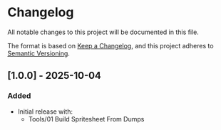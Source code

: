 # Changelog
All notable changes to this project will be documented in this file.

The format is based on [Keep a Changelog](https://keepachangelog.com/en/1.0.0/),
and this project adheres to [Semantic Versioning](https://semver.org/).

## [1.0.0] - 2025-10-04
### Added
- Initial release with:
  - Tools/01 Build Spritesheet From Dumps
